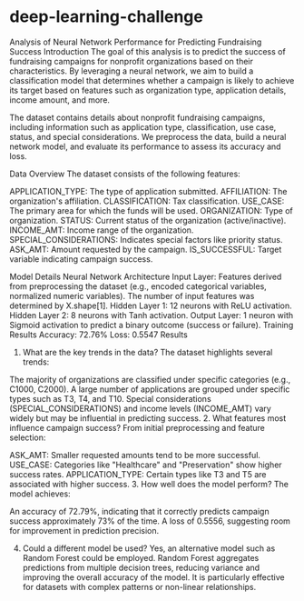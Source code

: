 # deep-learning-challenge


Analysis of Neural Network Performance for Predicting Fundraising Success
Introduction
The goal of this analysis is to predict the success of fundraising campaigns for nonprofit organizations based on their characteristics. By leveraging a neural network, we aim to build a classification model that determines whether a campaign is likely to achieve its target based on features such as organization type, application details, income amount, and more.

The dataset contains details about nonprofit fundraising campaigns, including information such as application type, classification, use case, status, and special considerations. We preprocess the data, build a neural network model, and evaluate its performance to assess its accuracy and loss.

Data Overview
The dataset consists of the following features:

APPLICATION_TYPE: The type of application submitted.
AFFILIATION: The organization's affiliation.
CLASSIFICATION: Tax classification.
USE_CASE: The primary area for which the funds will be used.
ORGANIZATION: Type of organization.
STATUS: Current status of the organization (active/inactive).
INCOME_AMT: Income range of the organization.
SPECIAL_CONSIDERATIONS: Indicates special factors like priority status.
ASK_AMT: Amount requested by the campaign.
IS_SUCCESSFUL: Target variable indicating campaign success.

Model Details
Neural Network Architecture
Input Layer: Features derived from preprocessing the dataset (e.g., encoded categorical variables, normalized numeric variables). The number of input features was determined by X.shape[1].
Hidden Layer 1: 12 neurons with ReLU activation.
Hidden Layer 2: 8 neurons with Tanh activation.
Output Layer: 1 neuron with Sigmoid activation to predict a binary outcome (success or failure).
Training Results
Accuracy: 72.76%
Loss: 0.5547
Results
1. What are the key trends in the data?
The dataset highlights several trends:

The majority of organizations are classified under specific categories (e.g., C1000, C2000).
A large number of applications are grouped under specific types such as T3, T4, and T10.
Special considerations (SPECIAL_CONSIDERATIONS) and income levels (INCOME_AMT) vary widely but may be influential in predicting success.
2. What features most influence campaign success?
From initial preprocessing and feature selection:

ASK_AMT: Smaller requested amounts tend to be more successful.
USE_CASE: Categories like "Healthcare" and "Preservation" show higher success rates.
APPLICATION_TYPE: Certain types like T3 and T5 are associated with higher success.
3. How well does the model perform?
The model achieves:

An accuracy of 72.79%, indicating that it correctly predicts campaign success approximately 73% of the time.
A loss of 0.5556, suggesting room for improvement in prediction precision.

4. Could a different model be used?
Yes, an alternative model such as Random Forest could be employed. Random Forest aggregates predictions from multiple decision trees, reducing variance and improving the overall accuracy of the model.
It is particularly effective for datasets with complex patterns or non-linear relationships.